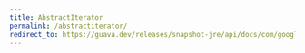 ```yaml
---
title: AbstractIterator
permalink: /abstractiterator/
redirect_to: https://guava.dev/releases/snapshot-jre/api/docs/com/google/common/collect/AbstractIterator.html
---
```

